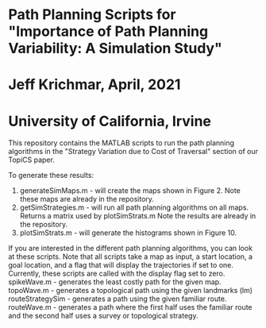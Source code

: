 # Path Planning Scripts for "Importance of Path Planning Variability: A Simulation Study"
# Jeff Krichmar, April, 2021
# University of California, Irvine

This repository contains the MATLAB scripts to run the path planning algorithms in the "Strategy Variation due to Cost of Traversal" section of our TopiCS paper.

To generate these results:
1) generateSimMaps.m - will create the maps shown in Figure 2.  Note these maps are already in the repository.
2) getSimStrategies.m - will run all path planning algorithms on all maps. Returns a matrix used by plotSimStrats.m Note the results are already in the repository.
3) plotSimStrats.m - will generate the histograms shown in Figure 10.

If you are interested in the different path planning algorithms, you can look at these scripts. Note that all scripts take a map as input, a start location, a goal location, and a flag that will display the trajectories if set to one. Currently, these scripts are called with the display flag set to zero.
	spikeWave.m - generates the least costly path for the given map.
	topoWave.m - generates a topological path using the given landmarks (lm)
	routeStrategySim - generates a path using the given familiar route. 
	routeWave.m - generates a path where the first half uses the familiar route and the second half uses a survey or topological strategy.


 
